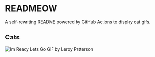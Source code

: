 # READMEOW

A self-rewriting README powered by GitHub Actions to display cat gifs.

## Cats

![Im Ready Lets Go GIF by Leroy Patterson](https://media1.giphy.com/media/CjmvTCZf2U3p09Cn0h/200.gif?cid=9acd02daeqgrelfcekl9e906chxh63s9ymc7d9yvy6hg6rxn&ep=v1_gifs_search&rid=200.gif&ct=g)
